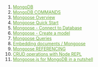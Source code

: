 <?xml version="1.0" encoding="UTF-8"?>
<!DOCTYPE html PUBLIC "-//W3C//DTD XHTML 1.0 Transitional//EN" "http://www.w3.org/TR/xhtml1/DTD/xhtml1-transitional.dtd">
<html><head><meta http-equiv="Content-Type" content="text/html; charset=UTF-8"/><meta name="exporter-version" content="Evernote Mac 7.12 (457935)"/><meta name="altitude" content="5.896856784820557"/><meta name="author" content="Ana Lopez"/><meta name="created" content="2019-08-17 21:27:52 +0000"/><meta name="latitude" content="37.444091796875"/><meta name="longitude" content="-122.1489370204605"/><meta name="source" content="desktop.mac"/><meta name="updated" content="2019-08-17 21:31:58 +0000"/><title>Table of Contents</title></head><body><div><span style="color: rgb(77, 124, 39); --inversion-type-color: simple;"><br/></span></div><ol><li><div><a href="evernote:///view/119294466/s649/db7c8e08-16b0-4f2e-a7a9-59650a82a21d/db7c8e08-16b0-4f2e-a7a9-59650a82a21d/" style="color: rgb(105, 170, 53);">MongoDB</a></div></li><li><div><a href="evernote:///view/119294466/s649/580c601c-4525-4c61-95d7-c107146e5de8/580c601c-4525-4c61-95d7-c107146e5de8/" style="color: rgb(105, 170, 53);">MongoDB COMMANDS</a></div></li><li><div><a href="evernote:///view/119294466/s649/bb61bfbf-6652-4367-b623-5ad7f3b995d3/bb61bfbf-6652-4367-b623-5ad7f3b995d3/" style="color: rgb(105, 170, 53);">Mongoose Overview</a></div></li><li><div><a href="evernote:///view/119294466/s649/0c684040-07aa-4289-a454-80ca99ed7997/0c684040-07aa-4289-a454-80ca99ed7997/" style="color: rgb(105, 170, 53);">Mongoose Quick Start</a></div></li><li><div><a href="evernote:///view/119294466/s649/2d861135-aad1-40b0-b74e-dbfef663c7b9/2d861135-aad1-40b0-b74e-dbfef663c7b9/" style="color: rgb(105, 170, 53);">Mongoose - Connect to Database</a></div></li><li><div><a href="evernote:///view/119294466/s649/924d8c01-5c07-42f8-9dcd-290ea3fbc674/924d8c01-5c07-42f8-9dcd-290ea3fbc674/" style="color: rgb(105, 170, 53);">Mongoose - Create a model</a></div></li><li><div><a href="evernote:///view/119294466/s649/4e8e5565-63af-49c5-b487-18c6015d7594/4e8e5565-63af-49c5-b487-18c6015d7594/" style="color: rgb(105, 170, 53);">Mongoose Queries</a></div></li><li><div><a href="evernote:///view/119294466/s649/7f4feedc-8a75-4c9f-860f-8670e42b8eed/7f4feedc-8a75-4c9f-860f-8670e42b8eed/" style="color: rgb(105, 170, 53);">Embedding documents / Mongoose</a></div></li><li><div><a href="evernote:///view/119294466/s649/77a00f26-fceb-492a-ab84-b55f67f03928/77a00f26-fceb-492a-ab84-b55f67f03928/" style="color: rgb(105, 170, 53);">Mongoose REFERENCING</a></div></li><li><div><a href="evernote:///view/119294466/s649/a3a35c66-5db6-441f-9b97-a419d5aaeaa5/a3a35c66-5db6-441f-9b97-a419d5aaeaa5/" style="color: rgb(105, 170, 53);">CRUD operations with Node REPL</a></div></li><li><div><a href="evernote:///view/119294466/s649/9047e96d-5cae-4c91-b173-b6acebdb785d/9047e96d-5cae-4c91-b173-b6acebdb785d/" style="color: rgb(105, 170, 53);">Mongoose.js for MongoDB in a nutshell</a><br/><div/></div></li></ol><div><br/></div></body></html>

